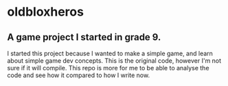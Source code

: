 # oldbloxheros
## A game project I started in grade 9.

I started this project because I wanted to make a simple game, and learn about simple game dev concepts. This is the original code, however I'm not sure if it will compile. This repo is more for me to be able to analyse the code and see how it compared to how I write now.
